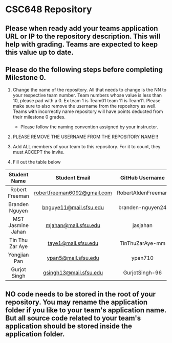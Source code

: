 # CSC648 Repository

## Please when ready add your teams application URL or IP to the repository description. This will help with grading. Teams are expected to keep this value up to date.

## Please do the following steps before completing Milestone 0.
1. Change the name of the repository. All that needs to change is the NN to your respective team number. Team numbers whose value is less than 10, please pad with a 0. Ex team 1 is Team01 team 11 is Team11. Please make sure to also remove the username from the repository as well. Teams with incorrectly name repository will have points deducted from their milestone 0 grades.
      - Please follow the naming convention assigned by your instructor.

1. PLEASE REMOVE THE USERNAME FROM THE REPOSITORY NAME!!!

2. Add ALL members of your team to this repository. For it to count, they must ACCEPT the invite.

3. Fill out the table below


| Student Name | Student Email | GitHub Username |
|    :---:     |     :---:     |     :---:       |
|Robert Freeman     | robertfreeman6092@gmail.com| RobertAldenFreeman
|Branden Nguyen     | bnguye11@mail.sfsu.edu     | branden-nguyen24                |
| MST Jasmine Jahan    |        mjahan@mail.sfsu.edu       |      jasjahan           |
| Tin Thu Zar Aye      | taye1@mail.sfsu.edu              | TinThuZarAye-mm                 |
| Yongjian Pan     |  ypan5@mail.sfsu.edu             |  ypan710               |
| Gurjot Singh      |      gsingh13@mail.sfsu.edu         |      GurjotSingh-96           |

## NO code needs to be stored in the root of your repository. You may rename the application folder if you like to your team's application name. But all source code related to your team's application should be stored inside the application folder. 
